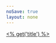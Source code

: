 ```yaml
---
noSave: true
layout: none
---
```

<a href="<% get('link') %>"><i class="fa fa-check"></i> <% get('title') %></a>
